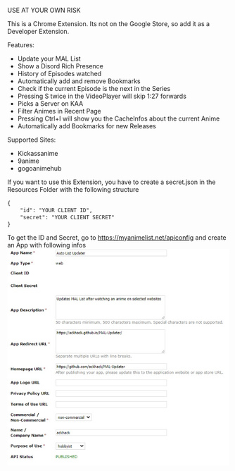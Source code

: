 USE AT YOUR OWN RISK

This is a Chrome Extension. Its not on the Google Store, so add it as a Developer Extension.

Features:
- Update your MAL List
- Show a Disord Rich Presence
- History of Episodes watched
- Automatically add and remove Bookmarks
- Check if the current Episode is the next in the Series
- Pressing S twice in the VideoPlayer will skip 1:27 forwards
- Picks a Server on KAA
- Filter Animes in Recent Page
- Pressing Ctrl+I will show you the CacheInfos about the current Anime
- Automatically add Bookmarks for new Releases

Supported Sites:
- Kickassanime
- 9anime
- gogoanimehub

If you want to use this Extension, you have to create a secret.json in the Resources Folder with the following structure
```
{
    "id": "YOUR CLIENT ID",
    "secret": "YOUR CLIENT SECRET"
}
```
To get the ID and Secret, go to https://myanimelist.net/apiconfig and create an App with following infos
![](https://github.com/ackhack/MAL-Updater/blob/master/Resources/MAL_App_Template.jpg)

